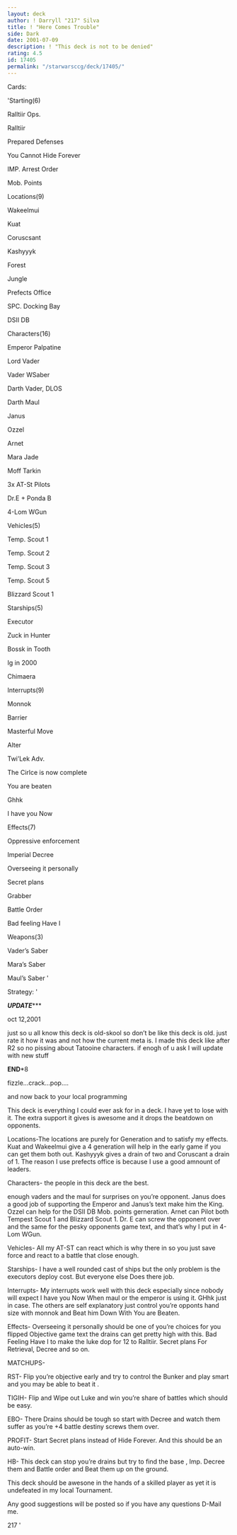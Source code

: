 ```yaml
---
layout: deck
author: ! Darryll "217" Silva
title: ! "Here Comes Trouble"
side: Dark
date: 2001-07-09
description: ! "This deck is not to be denied"
rating: 4.5
id: 17405
permalink: "/starwarsccg/deck/17405/"
---
```

Cards: 

'Starting(6)

   Ralltiir Ops.

   Ralltiir

   Prepared Defenses

   You Cannot Hide Forever

   IMP. Arrest Order

   Mob. Points


Locations(9)

   Wakeelmui

   Kuat

   Coruscsant

   Kashyyyk

   Forest 

   Jungle

   Prefects Office

   SPC. Docking Bay

   DSII DB


Characters(16)

   Emperor Palpatine

   Lord Vader

   Vader WSaber

   Darth Vader, DLOS

   Darth Maul

   Janus

   Ozzel

   Arnet

   Mara Jade

   Moff Tarkin

   3x AT-St Pilots

   Dr.E + Ponda B

   4-Lom WGun


Vehicles(5)

   Temp. Scout 1

   Temp. Scout 2

   Temp. Scout 3

   Temp. Scout 5

   Blizzard Scout 1


Starships(5)

   Executor

   Zuck in Hunter

   Bossk in Tooth

   Ig in 2000

   Chimaera


Interrupts(9)

   Monnok

   Barrier

   Masterful Move

   Alter

   Twi’Lek Adv.

   The Cirlce is now complete

   You are beaten

   Ghhk

   I have you Now


Effects(7)

   Oppressive enforcement

   Imperial Decree

   Overseeing it personally

   Secret plans

   Grabber

   Battle Order

   Bad feeling Have I


Weapons(3)

   Vader’s Saber

   Mara’s Saber

   Maul’s Saber '

Strategy: '

 ***********UPDATE**************

oct 12,2001 

just so u all know this deck is old-skool so don’t be like this deck is old. just rate it how it was and not how the current meta is. I made this deck like after R2 so no pissing about Tatooine characters. if enogh of u ask I will update with new stuff

**************END***************8

fizzle...crack...pop....

and now back to your local programming








This deck is everything I could ever ask for in a deck. I have yet to lose with it. The extra support it gives is awesome and it drops the beatdown on opponents.


Locations-The locations are purely for Generation and to satisfy my effects. Kuat and Wakeelmui give a 4 generation will help in the early game if you can get them both out. Kashyyyk gives a drain of two and Coruscant a drain of 1. The reason I use prefects office is because I use a good amnount of leaders.


Characters- the people in this deck are the best.

enough vaders and the maul for surprises on you’re opponent. Janus does a good job of supporting the Emperor and Janus’s text make him the King. Ozzel can help for the DSII DB Mob. points gerneration. Arnet can Pilot both Tempest Scout 1 and Blizzard Scout 1. Dr. E can screw the opponent over and the same for the pesky opponents game text, and that’s why I put in 4-Lom WGun.


Vehicles- All my AT-ST can react which is why there in so you just save force and react to a battle that close enough.


Starships- I have a well rounded cast of ships but the only problem is the executors deploy cost. But everyone else Does there job.


Interrupts- My interrupts work well with this deck especially since nobody will expect I have you Now When maul or the emperor is using it. GHhk just in case. The others are self explanatory just control you’re opponts hand size with monnok and Beat him Down With You are Beaten.


Effects- Overseeing it personally should be one of you’re choices for you flipped Objective game text the drains can get pretty high with this. Bad Feeling Have I to make the luke dop for 12 to Ralltiir. Secret plans For Retrieval, Decree and so on.


MATCHUPS-


RST- Flip you’re objective early and try to control the Bunker and play smart and you may be able to beat it .


TIGIH- Flip and Wipe out Luke and win you’re share of battles which should be easy.


EBO- There Drains should be tough so start with Decree and watch them suffer as you’re +4 battle destiny screws them over.


PROFIT- Start Secret plans instead of Hide Forever. And this should be an auto-win.


HB- This deck can stop you’re drains but try to find the base , Imp. Decree them and Battle order and Beat them up on the ground.


This deck should be awesone in the hands of a skilled player as yet it is undefeated in my local Tournament.


Any good suggestions will be posted so if you have any questions D-Mail me.

  217  '
